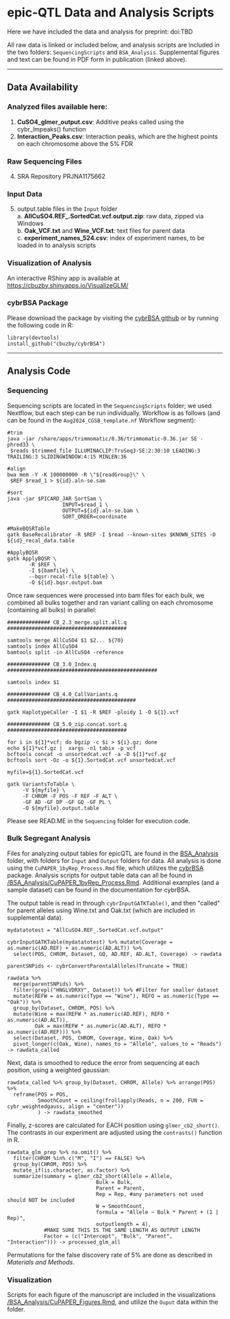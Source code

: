 # epic-QTL Data and Analysis Scripts
 
Here we have included the data and analysis for preprint: doi:TBD

All raw data is linked or included below, and analysis scripts are included in the two folders: `SequencingScripts` and `BSA_Analysis`. Supplemental figures and text can be found in PDF form in publication (linked above).

***  

## Data Availability
### Analyzed files available here:
1. **CuSO4_glmer_output.csv**: Additive peaks called using the cybr_lmpeaks() function
2. **Interaction_Peaks.csv**: Interaction peaks, which are the highest points on each chromosome above the 5% FDR
   
### Raw Sequencing Files
4. SRA Repository PRJNA1175662

### Input Data
5. output.table files in the `Input` folder  
   a. **AllCuSO4.REF_.SortedCat.vcf.output.zip**: raw data, zipped via Windows  
   b. **Oak_VCF.txt** and **Wine_VCF.txt**: text files for parent data  
   c. **experiment_names_524.csv**: index of experiment names, to be loaded in to analysis scripts  

### Visualization of Analysis
An interactive RShiny app is available at https://cbuzby.shinyapps.io/VisualizeGLM/ 

### cybrBSA Package
Please download the package by visiting the [cybrBSA github](https://github.com/cbuzby/cybrBSA) or by running the following code in R:
```
library(devtools)
install_github("cbuzby/cybrBSA")
```

***  

## Analysis Code
### Sequencing
Sequencing scripts are located in the `SequencingScripts` folder; we used Nextflow, but each step can be run individually. Workflow is as follows (and can be found in the `Aug2024_CGSB_template.nf` Workflow segment):  
```
#trim
java -jar /share/apps/trimmomatic/0.36/trimmomatic-0.36.jar SE -phred33 \
 $reads $trimmed_file ILLUMINACLIP:TruSeq3-SE:2:30:10 LEADING:3 TRAILING:3 SLIDINGWINDOW:4:15 MINLEN:36

#align
bwa mem -Y -K 100000000 -R \"${readGroup}\" \
 $REF $read_1 > ${id}.aln-se.sam

#sort
java -jar $PICARD_JAR SortSam \
                  INPUT=$read_1 \
                  OUTPUT=${id}.aln-se.bam \
                  SORT_ORDER=coordinate

#MakeBQSRTable
gatk BaseRecalibrator -R $REF -I $read --known-sites $KNOWN_SITES -O ${id}_recal_data.table

#ApplyBQSR
gatk ApplyBQSR \
	   -R $REF \
	   -I ${bamfile} \
	   --bqsr-recal-file ${table} \
	   -O ${id}.bqsr.output.bam
```

Once raw sequences were processed into bam files for each bulk, we combined all bulks together and ran variant calling on each chromosome (containing all bulks) in parallel:
```
############## CB_2.3_merge.split.all.q #######################################

samtools merge AllCuSO4 $1 $2... ${70}
samtools index AllCuSO4
bamtools split -in AllCuSO4 -reference

############## CB_3.0_Index.q #################################################

samtools index $1

############## CB_4.0_CallVariants.q ##########################################

gatk HaplotypeCaller -I $1 -R $REF -ploidy 1 -O ${1}.vcf

############## CB_5.0_zip.concat.sort.q #######################################

for i in ${1}*vcf; do bgzip -c $i > ${i}.gz; done
echo ${1}*vcf.gz |  xargs -n1 tabix -p vcf
bcftools concat -o unsortedcat.vcf -a -D ${1}*vcf.gz
bcftools sort -Oz -o ${1}.SortedCat.vcf unsortedcat.vcf

myfile=${1}.SortedCat.vcf

gatk VariantsToTable \
     -V ${myfile} \
     -F CHROM -F POS -F REF -F ALT \
     -GF AD -GF DP -GF GQ -GF PL \
     -O ${myfile}.output.table
```

Please see READ.ME in the `Sequencing` folder for execution code.

### Bulk Segregant Analysis
Files for analyzing output tables for epicQTL are found in the [BSA_Analysis](https://github.com/Siegallab/epicQTL/tree/main/BSA_Analysis) folder, with folders for `Input` and `Output` folders for data. All analysis is done using the `CuPAPER_1byRep_Process.Rmd` file, which utilizes the [cybrBSA](https://github.com/cbuzby/cybrBSA) package. Analysis scripts for output table data can all be found in [/BSA_Analysis/CuPAPER_1byRep_Process.Rmd](https://github.com/Siegallab/epicQTL/blob/main/BSA_Analysis/CuPAPER_1byRep_Process.Rmd). Additional examples (and a sample dataset) can be found in the documentation for cybrBSA.

The output table is read in through `cybrInputGATKTable()`, and then "called" for parent alleles using Wine.txt and Oak.txt (which are included in supplemental data).
```
mydatatotest = "AllCuSO4.REF_.SortedCat.vcf.output"

cybrInputGATKTable(mydatatotest) %>% mutate(Coverage = as.numeric(AD.REF) + as.numeric(AD.ALT)) %>%
  select(POS, CHROM, Dataset, GQ, AD.REF, AD.ALT, Coverage) -> rawdata

parentSNPids <- cybrConvertParentalAlleles(Truncate = TRUE)

rawdata %>% 
  merge(parentSNPids) %>% 
  filter(grepl("HNGLVDRXY", Dataset)) %>% #Filter for smaller dataset
  mutate(REFW = as.numeric(Type == "Wine"), REFO = as.numeric(Type == "Oak")) %>%
  group_by(Dataset, CHROM, POS) %>%
  mutate(Wine = max(REFW * as.numeric(AD.REF), REFO * as.numeric(AD.ALT)),
         Oak = max(REFW * as.numeric(AD.ALT), REFO * as.numeric(AD.REF))) %>%
  select(Dataset, POS, CHROM, Coverage, Wine, Oak) %>%
  pivot_longer(c(Oak, Wine), names_to = "Allele", values_to = "Reads") -> rawdata_called
```

Next, data is smoothed to reduce the error from sequencing at each position, using a weighted gaussian:
```
rawdata_called %>% group_by(Dataset, CHROM, Allele) %>% arrange(POS) %>%
  reframe(POS = POS, 
          SmoothCount = ceiling(frollapply(Reads, n = 200, FUN = cybr_weightedgauss, align = "center"))
          ) -> rawdata_smoothed
```

Finally, z-scores are calculated for EACH position using `glmer_cb2_short()`. The contrasts in our experiment are adjusted using the `contrasts()` function in R.
```
rawdata_glm_prep %>% na.omit() %>% 
  filter(CHROM %in% c("M", "I") == FALSE) %>%
  group_by(CHROM, POS) %>%
  mutate_if(is.character, as.factor) %>%
  summarize(summary = glmer_cb2_short(Allele = Allele,
                             Bulk = Bulk,
                             Parent = Parent,
                             Rep = Rep, #any parameters not used should NOT be included
                             W = SmoothCount,
                             formula = "Allele ~ Bulk * Parent + (1 | Rep)",
                             outputlength = 4),
            #MAKE SURE THIS IS THE SAME LENGTH AS OUTPUT LENGTH
            Factor = (c("Intercept", "Bulk", "Parent", "Interaction"))) -> processed_glm_all
```

Permutations for the false discovery rate of 5% are done as described in _Materials and Methods_.

### Visualization
Scripts for each figure of the manuscript are included in the visualizations [/BSA_Analysis/CuPAPER_Figures.Rmd](https://github.com/Siegallab/epicQTL/blob/main/BSA_Analysis/CuPAPER_Figures.Rmd), and utilize the `Ouput` data within the folder. 

